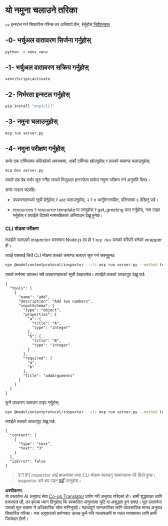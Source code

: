 <!--
CO_OP_TRANSLATOR_METADATA:
{
  "original_hash": "d0f0d7012325b286e4a717791b23ae7e",
  "translation_date": "2025-07-13T17:59:23+00:00",
  "source_file": "03-GettingStarted/01-first-server/solution/python/README.md",
  "language_code": "ne"
}
-->
# यो नमुना चलाउने तरिका

`uv` इन्स्टल गर्न सिफारिस गरिन्छ तर अनिवार्य छैन, हेर्नुहोस् [निर्देशनहरू](https://docs.astral.sh/uv/#highlights)

## -0- भर्चुअल वातावरण सिर्जना गर्नुहोस्

```bash
python -m venv venv
```

## -1- भर्चुअल वातावरण सक्रिय गर्नुहोस्

```bash
venv\Scrips\activate
```

## -2- निर्भरता इन्स्टल गर्नुहोस्

```bash
pip install "mcp[cli]"
```

## -3- नमुना चलाउनुहोस्

```bash
mcp run server.py
```

## -4- नमुना परीक्षण गर्नुहोस्

सर्भर एक टर्मिनलमा चलिरहेको अवस्थामा, अर्को टर्मिनल खोल्नुहोस् र तलको कमाण्ड चलाउनुहोस्:

```bash
mcp dev server.py
```

यसले एक वेब सर्भर सुरु गर्नेछ जसले भिजुअल इन्टरफेस मार्फत नमुना परीक्षण गर्न अनुमति दिन्छ।

सर्भर जडान भएपछि:

- उपकरणहरूको सूची हेर्नुहोस् र `add` चलाउनुहोस्, २ र ४ आर्गुमेन्टसहित, परिणाममा ६ देखिनु पर्छ।

- resources र resource template मा जानुहोस् र get_greeting कल गर्नुहोस्, नाम टाइप गर्नुहोस् र तपाईंले दिएको नामसहितको अभिवादन देख्नु हुनेछ।

### CLI मोडमा परीक्षण

तपाईंले चलाएको inspector वास्तवमा Node.js एप हो र `mcp dev` यसको वरिपरि बनेको wrapper हो।

तपाईं यसलाई सिधै CLI मोडमा तलको कमाण्ड चलाएर सुरु गर्न सक्नुहुन्छ:

```bash
npx @modelcontextprotocol/inspector --cli mcp run server.py --method tools/list
```

यसले सर्भरमा उपलब्ध सबै उपकरणहरूको सूची देखाउनेछ। तपाईंले तलको आउटपुट देख्नु पर्छ:

```text
{
  "tools": [
    {
      "name": "add",
      "description": "Add two numbers",
      "inputSchema": {
        "type": "object",
        "properties": {
          "a": {
            "title": "A",
            "type": "integer"
          },
          "b": {
            "title": "B",
            "type": "integer"
          }
        },
        "required": [
          "a",
          "b"
        ],
        "title": "addArguments"
      }
    }
  ]
}
```

कुनै उपकरण चलाउन टाइप गर्नुहोस्:

```bash
npx @modelcontextprotocol/inspector --cli mcp run server.py --method tools/call --tool-name add --tool-arg a=1 --tool-arg b=2
```

तपाईंले तलको आउटपुट देख्नु पर्छ:

```text
{
  "content": [
    {
      "type": "text",
      "text": "3"
    }
  ],
  "isError": false
}
```

> ![!TIP]
> inspector लाई ब्राउजरमा भन्दा CLI मोडमा चलाउनु सामान्यतया धेरै छिटो हुन्छ।
> inspector बारे थप पढ्न [यहाँ](https://github.com/modelcontextprotocol/inspector) जानुहोस्।

**अस्वीकरण**:  
यो दस्तावेज AI अनुवाद सेवा [Co-op Translator](https://github.com/Azure/co-op-translator) प्रयोग गरी अनुवाद गरिएको हो। हामी शुद्धताका लागि प्रयासरत छौं, तर कृपया ध्यान दिनुहोस् कि स्वचालित अनुवादमा त्रुटि वा अशुद्धता हुन सक्छ। मूल दस्तावेज यसको मूल भाषामा नै अधिकारिक स्रोत मानिनुपर्छ। महत्वपूर्ण जानकारीका लागि व्यावसायिक मानव अनुवाद सिफारिस गरिन्छ। यस अनुवादको प्रयोगबाट उत्पन्न कुनै पनि गलतफहमी वा गलत व्याख्याका लागि हामी जिम्मेवार छैनौं।